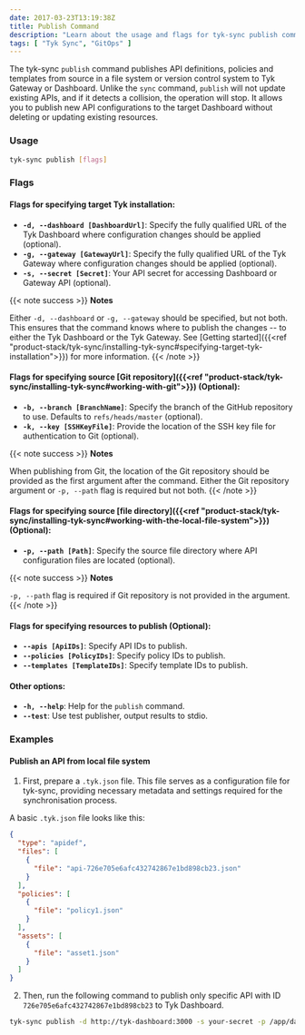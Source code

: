 ```yaml
---
date: 2017-03-23T13:19:38Z
title: Publish Command
description: "Learn about the usage and flags for tyk-sync publish command"
tags: [ "Tyk Sync", "GitOps" ]
---
```


The tyk-sync `publish` command publishes API definitions, policies and templates from source in a file system or version control system to Tyk Gateway or Dashboard. Unlike the `sync` command, `publish` will not update existing APIs, and if it detects a collision, the operation will stop. It allows you to publish new API configurations to the target Dashboard without deleting or updating existing resources.

### Usage

```bash
tyk-sync publish [flags]
```

### Flags
#### Flags for specifying target Tyk installation:
* **`-d, --dashboard [DashboardUrl]`**: Specify the fully qualified URL of the Tyk Dashboard where configuration changes should be applied (optional).
* **`-g, --gateway [GatewayUrl]`**: Specify the fully qualified URL of the Tyk Gateway where configuration changes should be applied (optional).
* **`-s, --secret [Secret]`**: Your API secret for accessing Dashboard or Gateway API (optional).

{{< note success >}}
**Notes**

Either `-d, --dashboard` or `-g, --gateway` should be specified, but not both. This ensures that the command knows where to publish the changes -- to either the Tyk Dashboard or the Tyk Gateway. See [Getting started]({{<ref "product-stack/tyk-sync/installing-tyk-sync#specifying-target-tyk-installation">}}) for more information.
{{< /note >}}

#### Flags for specifying source [Git repository]({{<ref "product-stack/tyk-sync/installing-tyk-sync#working-with-git">}}) (Optional):
* **`-b, --branch [BranchName]`**: Specify the branch of the GitHub repository to use. Defaults to `refs/heads/master` (optional).
* **`-k, --key [SSHKeyFile]`**: Provide the location of the SSH key file for authentication to Git (optional).

{{< note success >}}
**Notes**

When publishing from Git, the location of the Git repository should be provided as the first argument after the command. Either the Git repository argument or `-p, --path` flag is required but not both.
{{< /note >}}

#### Flags for specifying source [file directory]({{<ref "product-stack/tyk-sync/installing-tyk-sync#working-with-the-local-file-system">}}) (Optional):
* **`-p, --path [Path]`**: Specify the source file directory where API configuration files are located (optional).

{{< note success >}}
**Notes**

`-p, --path` flag is required if Git repository is not provided in the argument.
{{< /note >}}

#### Flags for specifying resources to publish (Optional):
* **`--apis [ApiIDs]`**: Specify API IDs to publish.
* **`--policies [PolicyIDs]`**: Specify policy IDs to publish.
* **`--templates [TemplateIDs]`**: Specify template IDs to publish.

#### Other options:
* **`-h, --help`**: Help for the `publish` command.
* **`--test`**: Use test publisher, output results to stdio.

### Examples
#### Publish an API from local file system

1. First, prepare a `.tyk.json` file. This file serves as a configuration file for tyk-sync, providing necessary metadata and settings required for the synchronisation process.

A basic `.tyk.json` file looks like this:

```json
{
  "type": "apidef",
  "files": [
    {
      "file": "api-726e705e6afc432742867e1bd898cb23.json"
    }
  ],
  "policies": [
    {
      "file": "policy1.json"
    }
  ],
  "assets": [
    {
      "file": "asset1.json"
    }
  ]
}
```

2. Then, run the following command to publish only specific API with ID `726e705e6afc432742867e1bd898cb23` to Tyk Dashboard.

```bash
tyk-sync publish -d http://tyk-dashboard:3000 -s your-secret -p /app/data --apis 726e705e6afc432742867e1bd898cb23
```